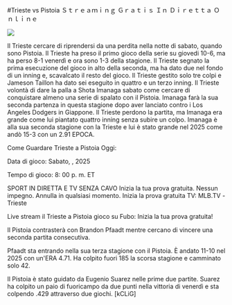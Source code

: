 #Trieste vs Pistoia Ｓｔｒｅａｍｉｎｇ Ｇｒａｔｉｓ Ｉｎ Ｄｉｒｅｔｔａ Ｏｎｌｉｎｅ  
  
  
[![](https://i.imgur.com/qSNzIqt.png)](https://movie.rssnews.media/REcVnALq.php)  
  
Il Trieste cercare di riprendersi da una perdita nella notte di sabato, quando sono Pistoia. Il Trieste ha preso il primo gioco della serie su giovedi 10-6, ma ha perso 8-1 venerdì e ora sono 1-3 della stagione. Il Trieste segnato la prima esecuzione del gioco in alto della seconda, ma ha dato due nel fondo di un inning e, scavalcato il resto del gioco. Il Trieste gestito solo tre colpi e Jameson Taillon ha dato sei eseguito in quattro e un terzo inning. Il Trieste volontà di dare la palla a Shota Imanaga sabato come cercare di conquistare almeno una serie di spalato con il Pistoia. Imanaga farà la sua seconda partenza in questa stagione dopo aver lanciato contro i Los Angeles Dodgers in Giappone. Il Trieste perdono la partita, ma Imanaga era grande come lui piantato quattro inning senza subire un colpo. Imanaga è alla sua seconda stagione con la Trieste e lui è stato grande nel 2025 come andò 15-3 con un 2.91 EPOCA.

Come Guardare Trieste a Pistoia Oggi:

Data di gioco: Sabato, , 2025

Tempo di gioco: 8: 00 p. m. ET

SPORT IN DIRETTA E TV SENZA CAVO
Inizia la tua prova gratuita. Nessun impegno. Annulla in qualsiasi momento.
Inizia la prova gratuita
TV: MLB.TV -Trieste

Live stream il Trieste a Pistoia gioco su Fubo: Inizia la tua prova gratuita!

Il Pistoia contrasterà con Brandon Pfaadt mentre cercano di vincere una seconda partita consecutiva.

Pfaadt sta entrando nella sua terza stagione con il Pistoia. È andato 11-10 nel 2025 con un'ERA 4.71. Ha colpito fuori 185 la scorsa stagione e camminato solo 42.

Il Pistoia è stato guidato da Eugenio Suarez nelle prime due partite. Suarez ha colpito un paio di fuoricampo da due punti nella vittoria di venerdì e sta colpendo .429 attraverso due giochi. [kCLiG]